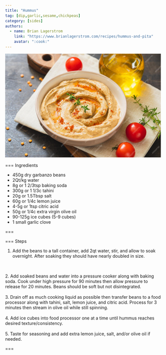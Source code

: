 ```yaml
---
title: "Hummus"
tag: [dip,garlic,sesame,chickpeas]
category: [sides]
authors:
  - name: Brian Lagerstrom
    link: "https://www.brianlagerstrom.com/recipes/hummus-and-pita"
    avatar: ":cook:"
---
```


![](img/hummus.jpg)

=== Ingredients

- 450g dry garbanzo beans 
- 2Qt/kg water 
- 8g or 1 2/3tsp baking soda 
- 300g or 1 1/3c tahini 
- 20g or 1.5Tbsp salt 
- 60g or 1/4c lemon juice 
- 4-5g or 1tsp citric acid 
- 50g or 1/4c extra virgin olive oil 
- 90-125g ice cubes (5-9 cubes)
- 1 small garlic clove

===

=== Steps

1. Add the beans to a tall container, add 2qt water, stir, and allow to soak overnight. After soaking they should have nearly doubled in size. 
<br>
<br>
2. Add soaked beans and water into a pressure cooker along with baking soda. Cook under high pressure for 90 minutes then allow pressure to release for 20 minutes. Beans should be soft but not disintegrated. 
<br>
<br>
3. Drain off as much cooking liquid as possible then transfer beans to a food processor along with tahini, salt, lemon juice, and citric acid. Process for 3 minutes then stream in olive oil while still spinning. 
<br>
<br>
4. Add ice cubes into food processor one at a time until hummus reaches desired texture/consistency. 
<br>
<br>
5. Taste for seasoning and add extra lemon juice, salt, and/or olive oil if needed. 

===
